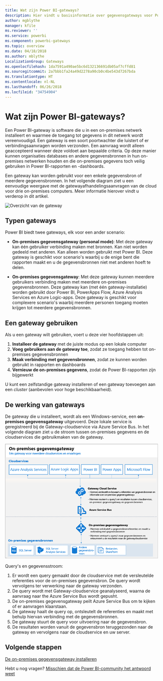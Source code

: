 ```yaml
---
title: Wat zijn Power BI-gateways?
description: Hier vindt u basisinformatie over gegevensgateways voor Power BI.
author: mgblythe
manager: kfile
ms.reviewer: ''
ms.service: powerbi
ms.component: powerbi-gateways
ms.topic: overview
ms.date: 04/18/2018
ms.author: mblythe
LocalizationGroup: Gateways
ms.openlocfilehash: 1da7591a490ae5bc6d132136691db05af7cffd81
ms.sourcegitcommit: 2a7bbb1fa24a49d2278a90cb0c4be543d7267bda
ms.translationtype: HT
ms.contentlocale: nl-NL
ms.lasthandoff: 06/26/2018
ms.locfileid: "34754904"
---
```

# <a name="what-are-power-bi-gateways"></a>Wat zijn Power BI-gateways?

Een Power BI-gateway is software die u in een on-premises netwerk installeert en waarmee de toegang tot gegevens in dit netwerk wordt vereenvoudigd. Een gateway is een soort poortwachter die luistert of er verbindingsaanvragen worden verzonden. Een aanvraag wordt alleen geaccepteerd wanneer deze voldoet aan bepaalde criteria. Op deze manier kunnen organisaties databases en andere gegevensbronnen in hun on-premises netwerken houden en die on-premises gegevens toch veilig gebruiken in Power BI-rapporten en -dashboards.

Een gateway kan worden gebruikt voor een enkele gegevensbron of meerdere gegevensbronnen. In het volgende diagram ziet u een eenvoudige weergave met de gatewayafhandelingsaanvragen van de cloud voor drie on-premises computers. Meer informatie hierover vindt u verderop in dit artikel.

![Overzicht van de gateway](media/service-gateway-getting-started/gateway-overview.png)

## <a name="types-of-gateways"></a>Typen gateways

Power BI biedt twee gateways, elk voor een ander scenario:

* **On-premises gegevensgateway (personal mode)**: Met deze gateway kan één gebruiker verbinding maken met bronnen. Kan niet worden gedeeld met anderen. Kan alleen worden gebruikt met Power BI. Deze gateway is geschikt voor scenario's waarbij u de enige bent die rapporten maakt en u de gegevensbronnen niet met anderen hoeft te delen.

* **On-premises gegevensgateway**: Met deze gateway kunnen meerdere gebruikers verbinding maken met meerdere on-premises gegevensbronnen. Deze gateway kan (met één gateway-installatie) worden gebruikt door Power BI, PowerApps Flow, Azure Analysis Services en Azure Logic-apps. Deze gateway is geschikt voor complexere scenario's waarbij meerdere personen toegang moeten krijgen tot meerdere gegevensbronnen. 

## <a name="using-a-gateway"></a>Een gateway gebruiken

Als u een gateway wilt gebruiken, voert u deze vier hoofdstappen uit:

1. **Installeer de gateway** met de juiste modus op een lokale computer
2. **Voeg gebruikers aan de gateway toe**, zodat ze toegang hebben tot on-premises gegevensbronnen
3. **Maak verbinding met gegevensbronnen**, zodat ze kunnen worden gebruikt in rapporten en dashboards
4. **Vernieuw de on-premises gegevens**, zodat de Power BI-rapporten zijn bijgewerkt

U kunt een zelfstandige gateway installeren of een gateway toevoegen aan een *cluster* (aanbevolen voor hoge beschikbaarheid).

## <a name="how-gateways-work"></a>De werking van gateways

De gateway die u installeert, wordt als een Windows-service, een **on-premises gegevensgateway** uitgevoerd. Deze lokale service is geregistreerd bij de Gateway-cloudservice via Azure Service Bus. In het volgende diagram ziet u de stroom tussen on-premises gegevens en de cloudservices die gebruikmaken van de gateway.

![Diagram met de gatewaygegevensstroom](media/service-gateway-getting-started/gateway-how-it-works.png)

Query's en gegevensstroom:

1. Er wordt een query gemaakt door de cloudservice met de versleutelde referenties voor de on-premises gegevensbron. De query wordt vervolgens ter verwerking naar de gateway verzonden.
2. De query wordt met Gateway-cloudservice geanalyseerd, waarna de aanvraag naar the Azure Service Bus wordt gepusht.
3. De on-premises gegevensgateway peilt Azure Service Bus om te kijken of er aanvragen klaarstaan.
4. De gateway haalt de query op, ontsleutelt de referenties en maakt met behulp hiervan verbinding met de gegevensbronnen.
5. De gateway stuurt de query voor uitvoering naar de gegevensbron.
6. De resultaten worden vanuit de gegevensbron teruggezonden naar de gateway en vervolgens naar de cloudservice en uw server.

## <a name="next-steps"></a>Volgende stappen
[De on-premises gegevensgateway installeren](service-gateway-install.md)

Hebt u nog vragen? [Misschien dat de Power BI-community het antwoord weet](http://community.powerbi.com/)

